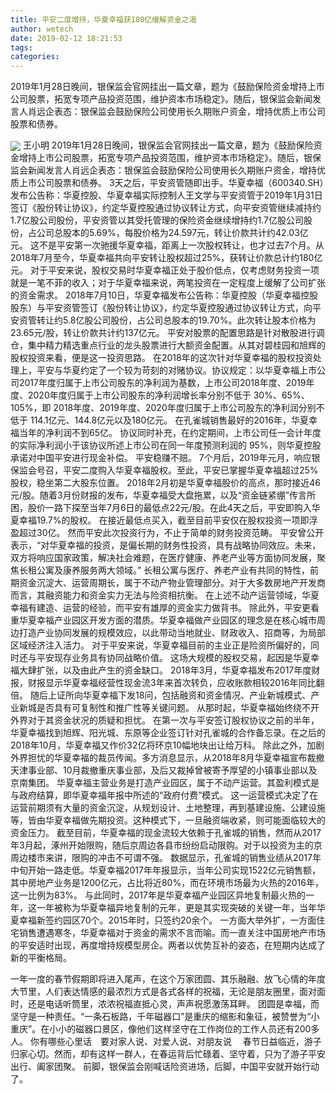 ```yaml
---
title: 平安二度增持，华夏幸福获180亿缓解资金之渴
author: wetech
date: 2019-02-12 18:21:53
tags: 
categories: 
---
```

2019年1月28日晚间，银保监会官网挂出一篇文章，题为《鼓励保险资金增持上市公司股票，拓宽专项产品投资范围，维护资本市场稳定》。随后，银保监会新闻发言人肖远企表态：银保监会鼓励保险公司使用长久期账户资金，增持优质上市公司股票和债券。
<!-- more -->
<img align="center" border="0" src="https://imgcdn.yicai.com/uppics/images/2019/02/763cb53f97dbb24e7312fffe89d00dc4.jpg" />
王小明
2019年1月28日晚间，银保监会官网挂出一篇文章，题为《鼓励保险资金增持上市公司股票，拓宽专项产品投资范围，维护资本市场稳定》。随后，银保监会新闻发言人肖远企表态：银保监会鼓励保险公司使用长久期账户资金，增持优质上市公司股票和债券。
3天之后，平安资管随即出手。华夏幸福（600340.SH）发布公告称：华夏控股、华夏幸福实际控制人王文学与平安资管于2019年1月31日签订《股份转让协议》，约定华夏控股通过协议转让方式，向平安资管继续减持约1.7亿股公司股份，平安资管以其受托管理的保险资金继续增持约1.7亿股公司股份，占公司总股本的5.69%，每股价格为24.597元，转让价款共计约42.03亿元。
这不是平安第一次驰援华夏幸福，距离上一次股权转让，也才过去7个月。从2018年7月至今，华夏幸福共向平安转让股权超过25%，获转让价款总计约180亿元。
对于平安来说，股权交易时华夏幸福正处于股价低点，仅考虑财务投资一项就是一笔不菲的收入；对于华夏幸福来说，两笔投资在一定程度上缓解了公司扩张的资金需求。
2018年7月10日，华夏幸福发布公告称：华夏控股（华夏幸福控股股东）与平安资管签订《股份转让协议》，约定华夏控股通过协议转让方式，向平安资管转让约5.8亿股公司股份，占公司总股本的19.70%。此次转让股本价格为23.65元/股，转让价款共计约137亿元。
平安对股票的配置思路是针对散股进行调仓，集中精力精选重点行业的龙头股票进行大额资金配置。从其对碧桂园和旭辉的股权投资来看，便是这一投资思路。
在2018年的这次针对华夏幸福的股权投资处理上，平安与华夏约定了一个较为苛刻的对赌协议。协议规定：以华夏幸福上市公司2017年度归属于上市公司股东的净利润为基数，上市公司2018年度、2019年度、2020年度归属于上市公司股东的净利润增长率分别不低于 30%、65%、105%，即 2018年度、2019年度、2020年度归属于上市公司股东的净利润分别不低于 114.1亿元、144.8亿元以及180亿元。
在孔雀城销售最好的2016年，华夏幸福当年的净利润不到65亿。
协议同时补充，在约定期间，上市公司任一会计年度的实际净利润小于该协议所述上市公司在同一年度预测利润的 95%，则华夏控股承诺对中国平安进行现金补偿。
平安稳赚不赔。
7个月后，2019年元月，响应银保监会号召，平安二度购入华夏幸福股权。至此，平安已掌握华夏幸福超过25%股权，稳坐第二大股东位置。
2018年2月初是华夏幸福股价的高点，那时接近46元/股。随着3月份财报的发布，华夏幸福受大盘拖累，以及“资金链紧绷”传言所困，股价一路下探至当年7月6日的最低点22元/股。在此4天之后，平安即购入华夏幸福19.7%的股权。
在接近最低点买入，截至目前平安仅在股权投资一项即浮盈超过30亿。
然而平安此次投资行为，不止于简单的财务投资范畴。
平安曾公开表示，“对华夏幸福的投资，是偏长期的财务性投资，具有战略协同效应。未来，双方将响应国家政策，解决社会难题，在医疗健康、养老产业等方面协同发展，聚焦长租公寓及康养服务两大领域。”
长租公寓与医疗、养老产业有共同的特性，前期资金沉淀大、运营周期长，属于不动产物业管理部分。对于大多数房地产开发商而言，其融资能力和资金实力无法与险资相抗衡。
在上述不动产运营领域，华夏幸福有建造、运营的经验，而平安有雄厚的资金实力做背书。
除此外，平安更看重华夏幸福产业园区开发方面的潜质。华夏幸福做产业园区的理念是在核心城市周边打造产业协同发展的规模效应，以此带动当地就业、财政收入、招商等，为局部区域经济注入活力。
对于平安来说，华夏幸福目前的主业正是险资所偏好的，同时还与平安现存业务具有协同战略价值。
这场大规模的股权交易，起因是华夏幸福大肆扩张，以及由此产生的资金缺口。
2018年3月，华夏幸福发布2017年度财报，财报显示华夏幸福经营性现金流3年来首次转负，应收账款相较2016年同比翻倍。
随后上证所向华夏幸福下发18问，包括融资和资金情况、产业新城模式、产业新城是否具有可复制性和推广性等关键问题。
从那时起，华夏幸福始终绕不开外界对于其资金状况的质疑和担忧。
在第一次与平安签订股权协议之前的半年，华夏幸福找到旭辉、阳光城、东原等企业签订针对孔雀城的合作备忘录。在之后的2018年10月，华夏幸福又作价32亿将环京10幅地块出让给万科。
除此之外，加剧外界担忧的华夏幸福的裁员传闻。多方消息显示，从2018年8月华夏幸福宣布裁撤天津事业部、10月裁撤重庆事业部，及后又裁掉曾被寄予厚望的小镇事业部以及京南集团。
华夏幸福主营业务是打造产业园区，属于不动产运营。其盈利模式是与政府结算，即华夏幸福年报中所述的“政府付费”模式。
这一运营模式决定了在运营前期须有大量的资金沉淀，从规划设计、土地整理，再到基建设施、公建设施等，皆由华夏幸福做先期投资。这种模式下，一旦融资端收紧，则可能面临较大的资金压力。
截至目前，华夏幸福的现金流较大依赖于孔雀城的销售，然而从2017年3月起，涿州开始限购，随后京周边各县市纷纷启动限购。对于以投资为主的京周边楼市来讲，限购的冲击不可谓不强。
数据显示，孔雀城的销售业绩从2017年中旬开始一路走低。华夏幸福2017年年报显示，当年公司实现1522亿元销售额，其中房地产业务是1200亿元，占比将近80%，而在环境市场最为火热的2016年，这一比例为83%。
与此同时，2017年是华夏幸福产业园区异地复制最火热的一年，这一年被称为华夏幸福异地复制的元年，更是其实现突破的关键一年，当年华夏幸福新签约园区70个。2015年时，只签约20余个。
一方面大举外扩，一方面住宅销售遭遇寒冬，华夏幸福对于资金的需求不言而喻。而一直关注中国房地产市场的平安适时出现，再度增持规模型房企。两者以优势互补的姿态，在短期内达成了新的平衡格局。
 
 
一年一度的春节假期即将进入尾声，在这个万家团圆、其乐融融、放飞心情的年度大节里，人们表达情感的最浓烈方式是各式各样的祝福，无论是朋友圈里，面对面时，还是电话听筒里，浓浓祝福直抵心灵，声声祝愿激荡耳畔。
团圆是幸福，而坚守是一种责任。“一条石板路，千年磁器口”是重庆的缩影和象征，被赞誉为“小重庆”。在小小的磁器口景区，像他们这样坚守在工作岗位的工作人员还有200多人。
你有哪些心里话　要对家人说、对爱人说、对朋友说　
春节日益临近，游子归家心切。然而，却有这样一群人，在春运背后忙碌着、坚守着，只为了游子平安出行、阖家团聚。
前脚，银保监会刚喊话险资进场，后脚，中国平安就开始行动了。
